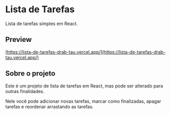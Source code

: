 # Lista de Tarefas

Lista de tarefas simples em React.

## Preview

[https://lista-de-tarefas-drab-tau.vercel.app/](https://lista-de-tarefas-drab-tau.vercel.app/)

## Sobre o projeto

Este é um projeto de lista de tarefas em React, mas pode ser alterado para outras finalidades.

Nele você pode adicionar novas tarefas, marcar como finalizadas, apagar tarefas e reordenar arrastando as tarefas.
